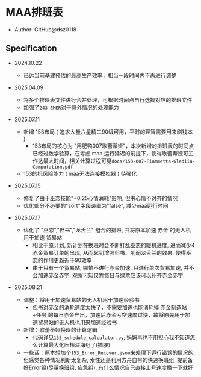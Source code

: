 # MAA排班表

- Author: GitHub@dsz0118

## Specification

- 2024.10.22
  - 已达当前基建预估的最高生产效率，相当一段时间内不再进行调整

- 2025.04.09
  - 将多个排班表文件进行合并处理，可根据时间点自行选择对应的排班文件
  - 加强了`243-EMER`对于意外情况的处理能力

- 2025.07.11
  - 新增 153布局 ( 追求大量六星精二90级可用，平时的理智需要用来刷钱本 )
    - 153布局的核心为 "用肥鸭007歌蕾蒂娅"，本次新增的排班表的时间点已经过数学验算，在考虑 maa 运行延迟的前提下，使得歌蕾蒂娅可工作达最大时间，相关计算过程可见`docs/153-007-Fiammetta-Gladiia-Computation.pdf`
  - 153的抗风险能力 ( maa无法连接模拟器 ) 待强化

- 2025.07.15
  - 修复了由于巫恋技能"+0.25心情消耗"影响, 但书心情不对齐的情况
  - 优化部分不必要的"sort"字段设置为"false", 减少maa运行时间

- 2025.07.17
  - 优化了 "巫恋","但书","龙舌兰" 组合的排班, 并将原本加速 赤金 的无人机用于加速 贸易站
    - 相比于原计划, 新计划在换班时会不断打乱巫恋的暖机进度, 进而减少4赤金贸易订单的出现, 从而起到增强但书、削弱龙舌兰的效果, 使得巫恋的作用更趋近于90效率
    - 由于只有一个贸易站, 哪怕不进行赤金加速, 只进行单次贸易加速, 并不会加速赤金赤字, 观察可知仅靠每日与绿票应该可以补齐赤金赤字

- 2025.08.21
  - 调整：将用于加速贸易站的无人机用于加速经验书
    - 但书对赤金的消耗速度太快了，不需要加速也能消耗掉 赤金制造站+任务 的每日赤金产出，加速后赤金亏空速度过快，故将原先用于加速贸易站的无人机也用来加速经验书
  - 新增：歌蕾蒂娅换班的计算逻辑
    - 代码详见`153_schedule_calculator.py`, 妈妈再也不用担心我不知道怎么计算最大化压榨深海组了(插腰)
  - 一些话：原本想加个`153_Error_Recover.json`来处理下运行错误的情况的, 但感觉各种情况判断太复杂, 索性还是利用方舟自带的快速换班组, 提前备好Error组(尽量换班组, 应急组), 有什么情况自己直接上号速度换一下就好
